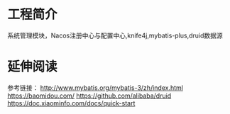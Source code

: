 # 工程简介

系统管理模块，Nacos注册中心与配置中心,knife4j,mybatis-plus,druid数据源

# 延伸阅读

参考链接：
http://www.mybatis.org/mybatis-3/zh/index.html
https://baomidou.com/
https://github.com/alibaba/druid
https://doc.xiaominfo.com/docs/quick-start